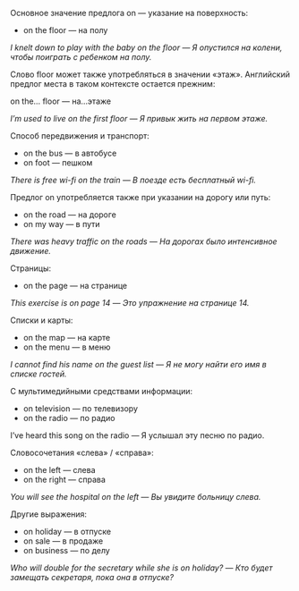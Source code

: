 Основное значение предлога on — указание на поверхность:

-   on the floor — на полу

_I knelt down to play with the baby on the floor — Я опустился на колени, чтобы поиграть с ребенком на полу._

Слово floor может также употребляться в значении «этаж». Английский предлог места в таком контексте остается прежним:

on the… floor — на…этаже

_I’m used to live on the first floor — Я привык жить на первом этаже._

Способ передвижения и транспорт:

-   on the bus — в автобусе
-   on foot — пешком

_There is free wi-fi on the train — В поезде есть бесплатный wi-fi._

Предлог on употребляется также при указании на дорогу или путь:

-   on the road — на дороге
-   on my way — в пути

_There was heavy traffic on the roads — На дорогах было интенсивное движение._

Страницы:

-   on the page — на странице

_This exercise is on page 14 — Это упражнение на странице 14._

Списки и карты:

-   on the map — на карте
-   on the menu — в меню

_I cannot find his name on the guest list — Я не могу найти его имя в списке гостей._

С мультимедийными средствами информации:

-   on television — по телевизору
-   on the radio — по радио

I’ve heard this song on the radio — Я услышал эту песню по радио.

Словосочетания «слева» / «справа»:

-   on the left — слева
-   on the right — справа

_You will see the hospital on the left — Вы увидите больницу слева._   

Другие выражения:

-   on holiday — в отпуске
-   on sale — в продаже
-   on business — по делу

_Who will double for the secretary while she is on holiday? — Кто будет замещать секретаря, пока она в отпуске?_